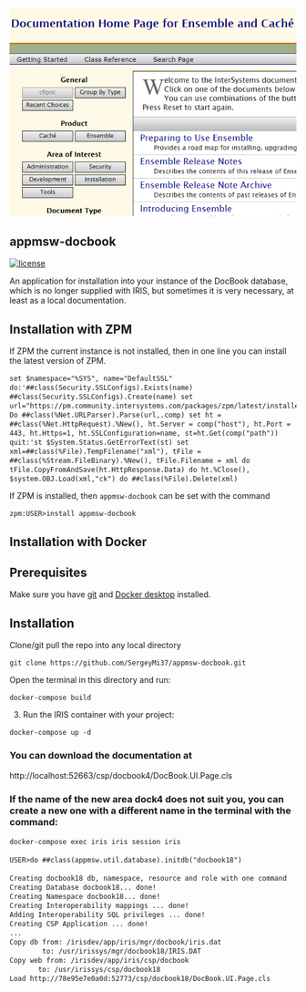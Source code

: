 ![](https://raw.githubusercontent.com/SergeyMi37/appmsw-docbook/master/doc/Screenshot_1.png)
## appmsw-docbook

[![license](https://img.shields.io/badge/License-MIT-yellow.svg)](https://opensource.org/licenses/MIT)

An application for installation into your instance of the DoсBook database, which is no longer supplied with IRIS, but sometimes it is very necessary, at least as a local documentation.

## Installation with ZPM

If ZPM the current instance is not installed, then in one line you can install the latest version of ZPM.
```
set $namespace="%SYS", name="DefaultSSL" do:'##class(Security.SSLConfigs).Exists(name) ##class(Security.SSLConfigs).Create(name) set url="https://pm.community.intersystems.com/packages/zpm/latest/installer" Do ##class(%Net.URLParser).Parse(url,.comp) set ht = ##class(%Net.HttpRequest).%New(), ht.Server = comp("host"), ht.Port = 443, ht.Https=1, ht.SSLConfiguration=name, st=ht.Get(comp("path")) quit:'st $System.Status.GetErrorText(st) set xml=##class(%File).TempFilename("xml"), tFile = ##class(%Stream.FileBinary).%New(), tFile.Filename = xml do tFile.CopyFromAndSave(ht.HttpResponse.Data) do ht.%Close(), $system.OBJ.Load(xml,"ck") do ##class(%File).Delete(xml)
```
If ZPM is installed, then `appmsw-docbook` can be set with the command
```
zpm:USER>install appmsw-docbook
```
## Installation with Docker

## Prerequisites
Make sure you have [git](https://git-scm.com/book/en/v2/Getting-Started-Installing-Git) and [Docker desktop](https://www.docker.com/products/docker-desktop) installed.

## Installation 
Clone/git pull the repo into any local directory

```
git clone https://github.com/SergeyMi37/appmsw-docbook.git
```

Open the terminal in this directory and run:

```
docker-compose build
```

3. Run the IRIS container with your project:

```
docker-compose up -d
```
### You can download the documentation at

http://localhost:52663/csp/docbook4/DocBook.UI.Page.cls

### If the name of the new area dock4 does not suit you, you can create a new one with a different name in the terminal with the command:
```
docker-compose exec iris iris session iris

USER>do ##class(appmsw.util.database).initdb("docbook18")

Creating docbook18 db, namespace, resource and role with one command
Creating Database docbook18... done!
Creating Namespace docbook18... done!
Creating Interoperability mappings ... done!
Adding Interoperability SQL privileges ... done!
Creating CSP Application ... done!
...
Copy db from: /irisdev/app/iris/mgr/docbook/iris.dat
        to: /usr/irissys/mgr/docbook18/IRIS.DAT
Copy web from: /irisdev/app/iris/csp/docbook
       to: /usr/irissys/csp/docbook18
Load http://78e95e7e0a0d:52773/csp/docbook18/DocBook.UI.Page.cls

```